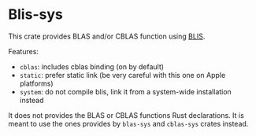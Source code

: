 # Blis-sys

This crate provides BLAS and/or CBLAS function using [BLIS](https://github.com/flame/blis).

Features:

* `cblas`: includes cblas binding (on by default)
* `static`: prefer static link (be very careful with this one on Apple platforms)
* `system`: do not compile blis, link it from a system-wide installation instead

It does not provides the BLAS or CBLAS functions Rust declarations. It is meant
to use the ones provides by `blas-sys` and `cblas-sys` crates instead.
